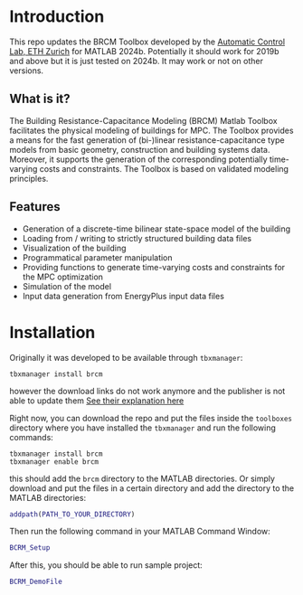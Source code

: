 # Introduction
This repo updates the BRCM Toolbox developed by the [Automatic Control Lab, ETH Zurich](https://brcm.ethz.ch) for MATLAB 2024b. Potentially it should work for 2019b and above but it is just tested on 2024b. It may work or not on other versions.

## What is it?
The Building Resistance-Capacitance Modeling (BRCM) Matlab Toolbox facilitates the physical modeling of buildings for MPC. The Toolbox provides a means for the fast generation of (bi-)linear resistance-capacitance type models from basic geometry, construction and building systems data. Moreover, it supports the generation of the corresponding potentially time-varying costs and constraints. The Toolbox is based on validated modeling principles.

## Features
* Generation of a discrete-time bilinear state-space model of the building
* Loading from / writing to strictly structured building data files
* Visualization of the building
* Programmatical parameter manipulation
* Providing functions to generate time-varying costs and constraints for the MPC optimization
* Simulation of the model
* Input data generation from EnergyPlus input data files

# Installation
Originally it was developed to be available through ``tbxmanager``:
```
tbxmanager install brcm 
```
however the download links do not work anymore and the publisher is not able to update them [See their explanation here](https://control.ee.ethz.ch/software/BRCM-Toolbox.html)

Right now, you can download the repo and put the files inside the ``toolboxes`` directory where you have installed the ``tbxmanager`` and run the following commands:
```
tbxmanager install brcm
tbxmanager enable brcm
```
this should add the ``brcm`` directory to the MATLAB directories. Or simply download and put the files in a certain directory and add the directory to the MATLAB directories:
```MATLAB
addpath(PATH_TO_YOUR_DIRECTORY)
```
 Then run the following command in your MATLAB Command Window:
```MATLAB
BCRM_Setup
```
After this, you should be able to run sample project:
```MATLAB
BCRM_DemoFile
```